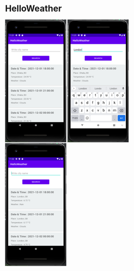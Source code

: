 # HelloWeather

<img src="https://github.com/khOsman/HelloWeather/blob/main/Screenshot%202021-12-01%20at%2011.31.30%20PM.png"  width="200" height="400"/>
<img src="https://github.com/khOsman/HelloWeather/blob/main/Screenshot%202021-12-01%20at%2011.31.47%20PM.png"  width="200" height="400"/>
<img src="https://github.com/khOsman/HelloWeather/blob/main/Screenshot%202021-12-01%20at%2011.32.20%20PM.png"  width="200" height="400"/>
